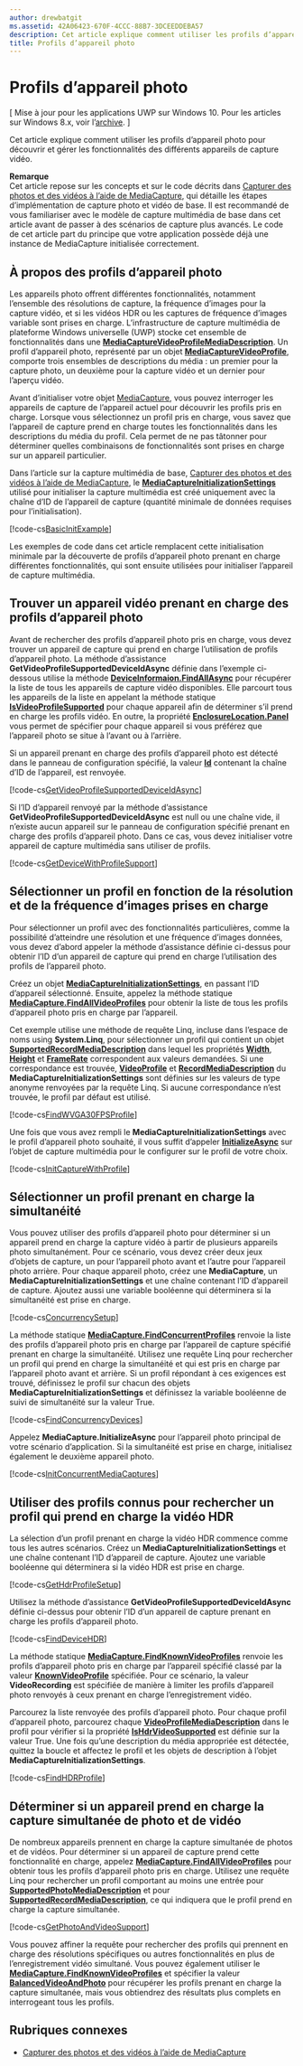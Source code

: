 ```yaml
---
author: drewbatgit
ms.assetid: 42A06423-670F-4CCC-88B7-3DCEEDDEBA57
description: Cet article explique comment utiliser les profils d’appareil photo pour découvrir et gérer les fonctionnalités des différents appareils de capture vidéo.
title: Profils d’appareil photo
---
```


# Profils d’appareil photo

\[ Mise à jour pour les applications UWP sur Windows 10. Pour les articles sur Windows 8.x, voir l’[archive](http://go.microsoft.com/fwlink/p/?linkid=619132). \]


Cet article explique comment utiliser les profils d’appareil photo pour découvrir et gérer les fonctionnalités des différents appareils de capture vidéo.

**Remarque**  
Cet article repose sur les concepts et sur le code décrits dans [Capturer des photos et des vidéos à l’aide de MediaCapture](capture-photos-and-video-with-mediacapture.md), qui détaille les étapes d’implémentation de capture photo et vidéo de base. Il est recommandé de vous familiariser avec le modèle de capture multimédia de base dans cet article avant de passer à des scénarios de capture plus avancés. Le code de cet article part du principe que votre application possède déjà une instance de MediaCapture initialisée correctement.

 

## À propos des profils d’appareil photo

Les appareils photo offrent différentes fonctionnalités, notamment l’ensemble des résolutions de capture, la fréquence d’images pour la capture vidéo, et si les vidéos HDR ou les captures de fréquence d’images variable sont prises en charge. L’infrastructure de capture multimédia de plateforme Windows universelle (UWP) stocke cet ensemble de fonctionnalités dans une [**MediaCaptureVideoProfileMediaDescription**](https://msdn.microsoft.com/library/windows/apps/dn926695). Un profil d’appareil photo, représenté par un objet [**MediaCaptureVideoProfile**](https://msdn.microsoft.com/library/windows/apps/dn926694), comporte trois ensembles de descriptions du média : un premier pour la capture photo, un deuxième pour la capture vidéo et un dernier pour l’aperçu vidéo.

Avant d’initialiser votre objet [MediaCapture](capture-photos-and-video-with-mediacapture.md), vous pouvez interroger les appareils de capture de l’appareil actuel pour découvrir les profils pris en charge. Lorsque vous sélectionnez un profil pris en charge, vous savez que l’appareil de capture prend en charge toutes les fonctionnalités dans les descriptions du média du profil. Cela permet de ne pas tâtonner pour déterminer quelles combinaisons de fonctionnalités sont prises en charge sur un appareil particulier.

Dans l’article sur la capture multimédia de base, [Capturer des photos et des vidéos à l’aide de MediaCapture](capture-photos-and-video-with-mediacapture.md), le [**MediaCaptureInitializationSettings**](https://msdn.microsoft.com/library/windows/apps/br226573) utilisé pour initialiser la capture multimédia est créé uniquement avec la chaîne d’ID de l’appareil de capture (quantité minimale de données requises pour l’initialisation).

[!code-cs[BasicInitExample](./code/BasicMediaCaptureWin10/cs/MainPage.xaml.cs#SnippetBasicInitExample)]

Les exemples de code dans cet article remplacent cette initialisation minimale par la découverte de profils d’appareil photo prenant en charge différentes fonctionnalités, qui sont ensuite utilisées pour initialiser l’appareil de capture multimédia.

## Trouver un appareil vidéo prenant en charge des profils d’appareil photo

Avant de rechercher des profils d’appareil photo pris en charge, vous devez trouver un appareil de capture qui prend en charge l’utilisation de profils d’appareil photo. La méthode d’assistance **GetVideoProfileSupportedDeviceIdAsync** définie dans l’exemple ci-dessous utilise la méthode [**DeviceInformaion.FindAllAsync**](https://msdn.microsoft.com/library/windows/apps/br225432) pour récupérer la liste de tous les appareils de capture vidéo disponibles. Elle parcourt tous les appareils de la liste en appelant la méthode statique [**IsVideoProfileSupported**](https://msdn.microsoft.com/library/windows/apps/dn926714) pour chaque appareil afin de déterminer s’il prend en charge les profils vidéo. En outre, la propriété [**EnclosureLocation.Panel**](https://msdn.microsoft.com/library/windows/apps/br229906) vous permet de spécifier pour chaque appareil si vous préférez que l’appareil photo se situe à l’avant ou à l’arrière.

Si un appareil prenant en charge des profils d’appareil photo est détecté dans le panneau de configuration spécifié, la valeur [**Id**](https://msdn.microsoft.com/library/windows/apps/br225437) contenant la chaîne d’ID de l’appareil, est renvoyée.

[!code-cs[GetVideoProfileSupportedDeviceIdAsync](./code/BasicMediaCaptureWin10/cs/MainPage.xaml.cs#SnippetGetVideoProfileSupportedDeviceIdAsync)]

Si l’ID d’appareil renvoyé par la méthode d’assistance **GetVideoProfileSupportedDeviceIdAsync** est null ou une chaîne vide, il n’existe aucun appareil sur le panneau de configuration spécifié prenant en charge des profils d’appareil photo. Dans ce cas, vous devez initialiser votre appareil de capture multimédia sans utiliser de profils.

[!code-cs[GetDeviceWithProfileSupport](./code/BasicMediaCaptureWin10/cs/MainPage.xaml.cs#SnippetGetDeviceWithProfileSupport)]

## Sélectionner un profil en fonction de la résolution et de la fréquence d’images prises en charge

Pour sélectionner un profil avec des fonctionnalités particulières, comme la possibilité d’atteindre une résolution et une fréquence d’images données, vous devez d’abord appeler la méthode d’assistance définie ci-dessus pour obtenir l’ID d’un appareil de capture qui prend en charge l’utilisation des profils de l’appareil photo.

Créez un objet [**MediaCaptureInitializationSettings**](https://msdn.microsoft.com/library/windows/apps/br226573), en passant l’ID d’appareil sélectionné. Ensuite, appelez la méthode statique [**MediaCapture.FindAllVideoProfiles**](https://msdn.microsoft.com/library/windows/apps/dn926708) pour obtenir la liste de tous les profils d’appareil photo pris en charge par l’appareil.

Cet exemple utilise une méthode de requête Linq, incluse dans l’espace de noms using **System.Linq**, pour sélectionner un profil qui contient un objet [**SupportedRecordMediaDescription**](https://msdn.microsoft.com/library/windows/apps/dn926705) dans lequel les propriétés [**Width**](https://msdn.microsoft.com/library/windows/apps/dn926700), [**Height**](https://msdn.microsoft.com/library/windows/apps/dn926697) et [**FrameRate**](https://msdn.microsoft.com/library/windows/apps/dn926696) correspondent aux valeurs demandées. Si une correspondance est trouvée, [**VideoProfile**](https://msdn.microsoft.com/library/windows/apps/dn926679) et [**RecordMediaDescription**](https://msdn.microsoft.com/library/windows/apps/dn926678) du **MediaCaptureInitializationSettings** sont définies sur les valeurs de type anonyme renvoyées par la requête Linq. Si aucune correspondance n’est trouvée, le profil par défaut est utilisé.

[!code-cs[FindWVGA30FPSProfile](./code/BasicMediaCaptureWin10/cs/MainPage.xaml.cs#SnippetFindWVGA30FPSProfile)]

Une fois que vous avez rempli le **MediaCaptureInitializationSettings** avec le profil d’appareil photo souhaité, il vous suffit d’appeler [**InitializeAsync**](https://msdn.microsoft.com/library/windows/apps/br226598) sur l’objet de capture multimédia pour le configurer sur le profil de votre choix.

[!code-cs[InitCaptureWithProfile](./code/BasicMediaCaptureWin10/cs/MainPage.xaml.cs#SnippetInitCaptureWithProfile)]

## Sélectionner un profil prenant en charge la simultanéité

Vous pouvez utiliser des profils d’appareil photo pour déterminer si un appareil prend en charge la capture vidéo à partir de plusieurs appareils photo simultanément. Pour ce scénario, vous devez créer deux jeux d’objets de capture, un pour l’appareil photo avant et l’autre pour l’appareil photo arrière. Pour chaque appareil photo, créez une **MediaCapture**, un **MediaCaptureInitializationSettings** et une chaîne contenant l’ID d’appareil de capture. Ajoutez aussi une variable booléenne qui déterminera si la simultanéité est prise en charge.

[!code-cs[ConcurrencySetup](./code/BasicMediaCaptureWin10/cs/MainPage.xaml.cs#SnippetConcurrencySetup)]

La méthode statique [**MediaCapture.FindConcurrentProfiles**](https://msdn.microsoft.com/library/windows/apps/dn926709) renvoie la liste des profils d’appareil photo pris en charge par l’appareil de capture spécifié prenant en charge la simultanéité. Utilisez une requête Linq pour rechercher un profil qui prend en charge la simultanéité et qui est pris en charge par l’appareil photo avant et arrière. Si un profil répondant à ces exigences est trouvé, définissez le profil sur chacun des objets **MediaCaptureInitializationSettings** et définissez la variable booléenne de suivi de simultanéité sur la valeur True.

[!code-cs[FindConcurrencyDevices](./code/BasicMediaCaptureWin10/cs/MainPage.xaml.cs#SnippetFindConcurrencyDevices)]

Appelez **MediaCapture.InitializeAsync** pour l’appareil photo principal de votre scénario d’application. Si la simultanéité est prise en charge, initialisez également le deuxième appareil photo.

[!code-cs[InitConcurrentMediaCaptures](./code/BasicMediaCaptureWin10/cs/MainPage.xaml.cs#SnippetInitConcurrentMediaCaptures)]

## Utiliser des profils connus pour rechercher un profil qui prend en charge la vidéo HDR

La sélection d’un profil prenant en charge la vidéo HDR commence comme tous les autres scénarios. Créez un **MediaCaptureInitializationSettings** et une chaîne contenant l’ID d’appareil de capture. Ajoutez une variable booléenne qui déterminera si la vidéo HDR est prise en charge.

[!code-cs[GetHdrProfileSetup](./code/BasicMediaCaptureWin10/cs/MainPage.xaml.cs#SnippetGetHdrProfileSetup)]

Utilisez la méthode d’assistance **GetVideoProfileSupportedDeviceIdAsync** définie ci-dessus pour obtenir l’ID d’un appareil de capture prenant en charge les profils d’appareil photo.

[!code-cs[FindDeviceHDR](./code/BasicMediaCaptureWin10/cs/MainPage.xaml.cs#SnippetFindDeviceHDR)]

La méthode statique [**MediaCapture.FindKnownVideoProfiles**](https://msdn.microsoft.com/library/windows/apps/dn926710) renvoie les profils d’appareil photo pris en charge par l’appareil spécifié classé par la valeur [**KnownVideoProfile**](https://msdn.microsoft.com/library/windows/apps/dn948843) spécifiée. Pour ce scénario, la valeur **VideoRecording** est spécifiée de manière à limiter les profils d’appareil photo renvoyés à ceux prenant en charge l’enregistrement vidéo.

Parcourez la liste renvoyée des profils d’appareil photo. Pour chaque profil d’appareil photo, parcourez chaque [**VideoProfileMediaDescription**](https://msdn.microsoft.com/library/windows/apps/dn926695) dans le profil pour vérifier si la propriété [**IsHdrVideoSupported**](https://msdn.microsoft.com/library/windows/apps/dn926698) est définie sur la valeur True. Une fois qu’une description du média appropriée est détectée, quittez la boucle et affectez le profil et les objets de description à l’objet **MediaCaptureInitializationSettings**.

[!code-cs[FindHDRProfile](./code/BasicMediaCaptureWin10/cs/MainPage.xaml.cs#SnippetFindHDRProfile)]

## Déterminer si un appareil prend en charge la capture simultanée de photo et de vidéo

De nombreux appareils prennent en charge la capture simultanée de photos et de vidéos. Pour déterminer si un appareil de capture prend cette fonctionnalité en charge, appelez [**MediaCapture.FindAllVideoProfiles**](https://msdn.microsoft.com/library/windows/apps/dn926708) pour obtenir tous les profils d’appareil photo pris en charge. Utilisez une requête Linq pour rechercher un profil comportant au moins une entrée pour [**SupportedPhotoMediaDescription**](https://msdn.microsoft.com/library/windows/apps/dn926703) et pour [**SupportedRecordMediaDescription**](https://msdn.microsoft.com/library/windows/apps/dn926705), ce qui indiquera que le profil prend en charge la capture simultanée.

[!code-cs[GetPhotoAndVideoSupport](./code/BasicMediaCaptureWin10/cs/MainPage.xaml.cs#SnippetGetPhotoAndVideoSupport)]

Vous pouvez affiner la requête pour rechercher des profils qui prennent en charge des résolutions spécifiques ou autres fonctionnalités en plus de l’enregistrement vidéo simultané. Vous pouvez également utiliser le [**MediaCapture.FindKnownVideoProfiles**](https://msdn.microsoft.com/library/windows/apps/dn926710) et spécifier la valeur [**BalancedVideoAndPhoto**](https://msdn.microsoft.com/library/windows/apps/dn948843) pour récupérer les profils prenant en charge la capture simultanée, mais vous obtiendrez des résultats plus complets en interrogeant tous les profils.

## Rubriques connexes

* [Capturer des photos et des vidéos à l’aide de MediaCapture](capture-photos-and-video-with-mediacapture.md)
 

 






<!--HONumber=May16_HO2-->


